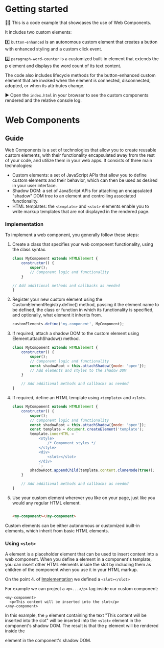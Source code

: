 # Getting started

👨‍💻 This is a code example that showcases the use of Web Components.

It includes two custom elements:

1️⃣ `button-enhanced` is an autonomous custom element that creates a button with enhanced styling and a custom click
event.

2️⃣ `paragraph-word-counter` is a customized built-in element that extends the p element and displays the word count of
its text content.

The code also includes lifecycle methods for the button-enhanced custom element that are invoked when the element is
connected, disconnected, adopted, or when its attributes change.

▶️ Open the `index.html` in your browser to see the custom components rendered and the relative console log.

# Web Components

## Guide
Web Components is a set of technologies that allow you to create reusable custom elements, with their functionality
encapsulated away from the rest of your code, and utilize them in your web apps.
It consists of three main technologies:

- Custom elements: a set of JavaScript APIs that allow you to define custom elements and their behavior, which can then
  be used as desired in your user interface.
- Shadow DOM: a set of JavaScript APIs for attaching an encapsulated "shadow" DOM tree to an element and controlling
  associated functionality.
- HTML templates: the `<template>` and `<slot>` elements enable you to write markup templates that are not displayed in the
  rendered page.

### Implementation
To implement a web component, you generally follow these steps:

1. Create a class that specifies your web component functionality, using the class syntax.

    ```javascript
    class MyComponent extends HTMLElement {
        constructor() {
            super();
            // Component logic and functionality
        }
    
    // Add additional methods and callbacks as needed
    }
    ```

2. Register your new custom element using the CustomElementRegistry.define() method, passing it the element name to be
   defined, the class or function in which its functionality is specified, and optionally, what element it inherits
   from.

    ```javascript
    customElements.define('my-component', MyComponent);
    ```

3. If required, attach a shadow DOM to the custom element using Element.attachShadow() method.

    ```javascript
    class MyComponent extends HTMLElement {
        constructor() {
            super();
            // Component logic and functionality
            const shadowRoot = this.attachShadow({mode: 'open'});
            // Add elements and styles to the shadow DOM
        }
    
        // Add additional methods and callbacks as needed
    }
    ```

4. If required, define an HTML template using `<template>` and `<slot>`.

    ```javascript
    class MyComponent extends HTMLElement {
        constructor() {
            super();
            // Component logic and functionality
            const shadowRoot = this.attachShadow({mode: 'open'});
            const template = document.createElement('template');
            template.innerHTML = `
                <style>
                    /* Component styles */
                </style>
                <div>
                    <slot></slot>
                </div>
                `;
            shadowRoot.appendChild(template.content.cloneNode(true));
        }
    
        // Add additional methods and callbacks as needed
    }
    ```

5. Use your custom element wherever you like on your page, just like you would any regular HTML element.

    ```html
    
    <my-component></my-component>
    ```

Custom elements can be either autonomous or customized built-in elements, which inherit from basic HTML elements.

### Using `<slot>`
A <slot> element is a placeholder element that can be used to insert content into a web component.
When you define a <slot> element in a component's template, you can insert other HTML elements inside the slot by including them as children of the component when you use it in your HTML markup.

On the point 4. of [Implementation](##Implementation) we defined a `<slot></slot>`

For example we can project a `<p>...</p>` tag inside our custom component:
```
<my-component>
  <p>This content will be inserted into the slot</p>
</my-component>
```
In this example, the `p` element containing the text "This content will be inserted into the slot" will be inserted into the `<slot>` element in the component's shadow DOM.
The result is that the `p` element will be rendered inside the <div> element in the component's shadow DOM.
